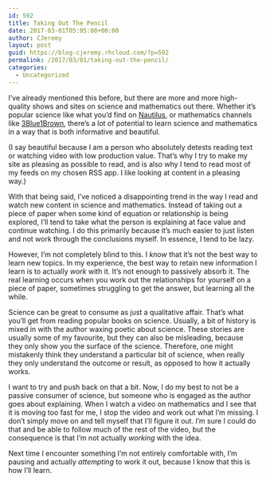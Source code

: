 ```yaml
---
id: 592
title: Taking Out The Pencil
date: 2017-03-01T05:05:00+00:00
author: CJeremy
layout: post
guid: https://blog-cjeremy.rhcloud.com/?p=592
permalink: /2017/03/01/taking-out-the-pencil/
categories:
  - Uncategorized
---
```

I&#8217;ve already mentioned this before, but there are more and more high-quality shows and sites on science and mathematics out there. Whether it&#8217;s popular science like what you&#8217;d find on [Nautilus](http://nautil.us), or mathematics channels like [3Blue1Brown](https://www.youtube.com/channel/UCYO_jab_esuFRV4b17AJtAw), there&#8217;s a lot of potential to learn science and mathematics in a way that is both informative and beautiful.

(I say beautiful because I am a person who absolutely detests reading text or watching video with low production value. That&#8217;s why I try to make my site as pleasing as possible to read, and is also why I tend to read most of my feeds on my chosen RSS app. I like looking at content in a pleasing way.)

With that being said, I&#8217;ve noticed a disappointing trend in the way I read and watch new content in science and mathematics. Instead of taking out a piece of paper when some kind of equation or relationship is being explored, I&#8217;ll tend to take what the person is explaining at face value and continue watching. I do this primarily because it&#8217;s much easier to just listen and not work through the conclusions myself. In essence, I tend to be lazy.

However, I&#8217;m not completely blind to this. I _know_ that it&#8217;s not the best way to learn new topics. In my experience, the best way to retain new information I learn is to actually _work_ with it. It&#8217;s not enough to passively absorb it. The real learning occurs when you work out the relationships for yourself on a piece of paper, sometimes struggling to get the answer, but learning all the while.

Science can be great to consume as just a qualitative affair. That&#8217;s what you&#8217;ll get from reading popular books on science. Usually, a bit of history is mixed in with the author waxing poetic about science. These stories are usually some of my favourite, but they can also be misleading, because they only show you the surface of the science. Therefore, one might mistakenly think they understand a particular bit of science, when really they only understand the outcome or result, as opposed to how it actually works.

I want to try and push back on that a bit. Now, I do my best to not be a passive consumer of science, but someone who is engaged as the author goes about explaining. When I watch a video on mathematics and I see that it is moving too fast for me, I stop the video and work out what I&#8217;m missing. I don&#8217;t simply move on and tell myself that I&#8217;ll figure it out. I&#8217;m sure I could do that and be able to follow much of the rest of the video, but the consequence is that I&#8217;m not actually _working_ with the idea.

Next time I encounter something I&#8217;m not entirely comfortable with, I&#8217;m pausing and actually _attempting_ to work it out, because I know that this is how I&#8217;ll learn.